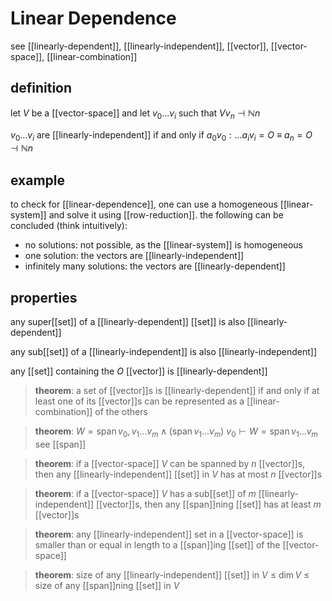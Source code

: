 # Linear Dependence

see [[linearly-dependent]], [[linearly-independent]], [[vector]], [[vector-space]], [[linear-combination]]

## definition

let $V$ be a [[vector-space]] and let $v_0 \dots v_i$ such that $V v_n \dashv \mathbb N n$

$v_0 \dots v_i$ are [[linearly-independent]] if and only if $a_0v_0 : \dots a_iv_i = O\ \equiv\ a_n = O \dashv \mathbb N n$

## example

to check for [[linear-dependence]], one can use a homogeneous [[linear-system]] and solve it using [[row-reduction]]. the following can be concluded (think intuitively):

- no solutions: not possible, as the [[linear-system]] is homogeneous
- one solution: the vectors are [[linearly-independent]]
- infinitely many solutions: the vectors are [[linearly-dependent]]

## properties

any super[[set]] of a [[linearly-dependent]] [[set]] is also [[linearly-dependent]]

any sub[[set]] of a [[linearly-independent]] is also [[linearly-independent]]

any [[set]] containing the $O$ [[vector]] is [[linearly-dependent]]

> **theorem**: a set of [[vector]]s is [[linearly-dependent]] if and only if at least one of its [[vector]]s can be represented as a [[linear-combination]] of the others

> **theorem**: $W = \operatorname{span} v_0, v_1 \dots v_m \land (\operatorname{span} v_1 \dots v_m)\ v_0 \vdash W = \operatorname{span} v_1 \dots v_m$ see [[span]]

> **theorem**: if a [[vector-space]] $V$ can be spanned by $n$ [[vector]]s, then any [[linearly-independent]] [[set]] in $V$ has at most $n$ [[vector]]s

> **theorem**: if a [[vector-space]] $V$ has a sub[[set]] of $m$ [[linearly-independent]] [[vector]]s, then any [[span]]ning [[set]] has at least $m$ [[vector]]s

> **theorem**: any [[linearly-independent]] set in a [[vector-space]] is smaller than or equal in length to a [[span]]ing [[set]] of the [[vector-space]]

> **theorem**: size of any [[linearly-independent]] [[set]] in $V$ $\le$ $\dim V$ $\le$ size of any [[span]]ning [[set]] in $V$
